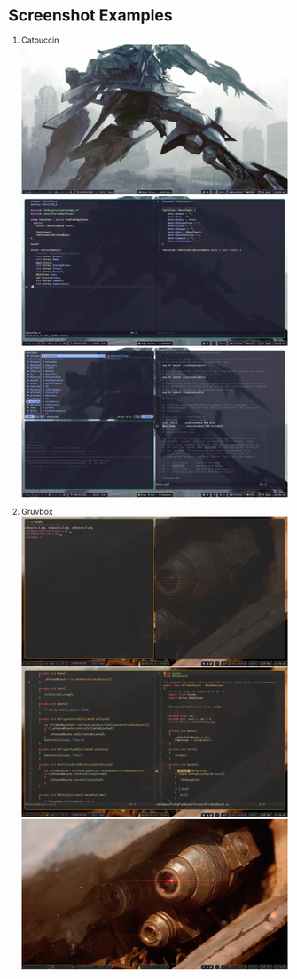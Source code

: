 # Screenshot Examples
1. Catpuccin
![catpuccin_1](https://github.com/lxvevery1/dotfiles/raw/main/assets/catpuccin_3.png)
![catpuccin_2](https://github.com/lxvevery1/dotfiles/raw/main/assets/catpuccin_2.png)
![catpuccin_3](https://github.com/lxvevery1/dotfiles/raw/main/assets/catpuccin_1.png)

2. Gruvbox
![gruvbox_1](https://github.com/lxvevery1/dotfiles/raw/main/assets/gruvbox_1.png)
![gruvbox_2](https://github.com/lxvevery1/dotfiles/raw/main/assets/gruvbox_2.png)
![gruvbox_3](https://github.com/lxvevery1/dotfiles/raw/main/assets/gruvbox_3.png)
